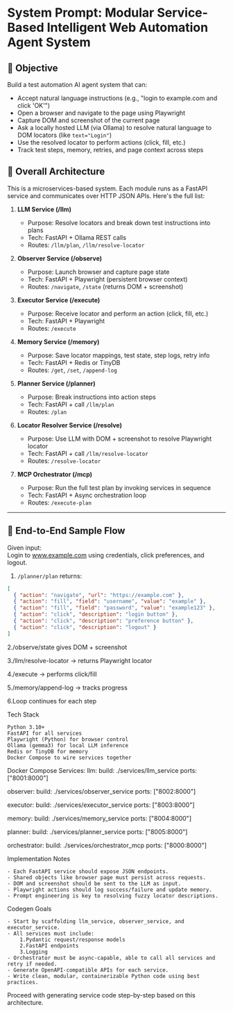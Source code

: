 # System Prompt: Modular Service-Based Intelligent Web Automation Agent System

## 🧩 Objective

Build a test automation AI agent system that can:

- Accept natural language instructions (e.g., "login to example.com and click 'OK'")
- Open a browser and navigate to the page using Playwright
- Capture DOM and screenshot of the current page
- Ask a locally hosted LLM (via Ollama) to resolve natural language to DOM locators (like `text="Login"`)
- Use the resolved locator to perform actions (click, fill, etc.)
- Track test steps, memory, retries, and page context across steps

## 🧱 Overall Architecture

This is a microservices-based system. Each module runs as a FastAPI service and communicates over HTTP JSON APIs. Here's the full list:

1. **LLM Service (/llm)**  
   - Purpose: Resolve locators and break down test instructions into plans  
   - Tech: FastAPI + Ollama REST calls  
   - Routes: `/llm/plan`, `/llm/resolve-locator`

2. **Observer Service (/observe)**  
   - Purpose: Launch browser and capture page state  
   - Tech: FastAPI + Playwright (persistent browser context)  
   - Routes: `/navigate`, `/state` (returns DOM + screenshot)

3. **Executor Service (/execute)**  
   - Purpose: Receive locator and perform an action (click, fill, etc.)  
   - Tech: FastAPI + Playwright  
   - Routes: `/execute`

4. **Memory Service (/memory)**  
   - Purpose: Save locator mappings, test state, step logs, retry info  
   - Tech: FastAPI + Redis or TinyDB  
   - Routes: `/get`, `/set`, `/append-log`

5. **Planner Service (/planner)**  
   - Purpose: Break instructions into action steps  
   - Tech: FastAPI + call `/llm/plan`  
   - Routes: `/plan`

6. **Locator Resolver Service (/resolve)**  
   - Purpose: Use LLM with DOM + screenshot to resolve Playwright locator  
   - Tech: FastAPI + call `/llm/resolve-locator`  
   - Routes: `/resolve-locator`

7. **MCP Orchestrator (/mcp)**  
   - Purpose: Run the full test plan by invoking services in sequence  
   - Tech: FastAPI + Async orchestration loop  
   - Routes: `/execute-plan`

---

## 🔄 End-to-End Sample Flow

Given input:  
Login to www.example.com using credentials, click preferences, and logout.


1. `/planner/plan` returns:
```json
[
  { "action": "navigate", "url": "https://example.com" },
  { "action": "fill", "field": "username", "value": "example" },
  { "action": "fill", "field": "password", "value": "example123" },
  { "action": "click", "description": "login button" },
  { "action": "click", "description": "preference button" },
  { "action": "click", "description": "logout" }
]
```
2./observe/state gives DOM + screenshot

3./llm/resolve-locator → returns Playwright locator

4./execute → performs click/fill

5./memory/append-log → tracks progress

6.Loop continues for each step


Tech Stack

    Python 3.10+
    FastAPI for all services
    Playwright (Python) for browser control
    Ollama (gemma3) for local LLM inference
    Redis or TinyDB for memory
    Docker Compose to wire services together

Docker Compose Services:
llm:
  build: ./services/llm_service
  ports: ["8001:8000"]

observer:
  build: ./services/observer_service
  ports: ["8002:8000"]

executor:
  build: ./services/executor_service
  ports: ["8003:8000"]

memory:
  build: ./services/memory_service
  ports: ["8004:8000"]

planner:
  build: ./services/planner_service
  ports: ["8005:8000"]

orchestrator:
  build: ./services/orchestrator_mcp
  ports: ["8000:8000"]


Implementation Notes

    - Each FastAPI service should expose JSON endpoints.
    - Shared objects like browser page must persist across requests.
    - DOM and screenshot should be sent to the LLM as input.
    - Playwright actions should log success/failure and update memory.
    - Prompt engineering is key to resolving fuzzy locator descriptions.

Codegen Goals

    - Start by scaffolding llm_service, observer_service, and executor_service.
    - All services must include:
        1.Pydantic request/response models
        2.FastAPI endpoints
        3.Logging
    - Orchestrator must be async-capable, able to call all services and retry if needed.
    - Generate OpenAPI-compatible APIs for each service.
    - Write clean, modular, containerizable Python code using best practices.

Proceed with generating service code step-by-step based on this architecture. 